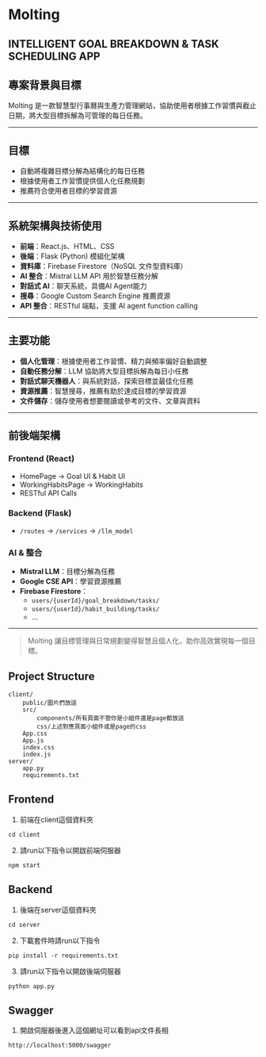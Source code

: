 # Molting

**INTELLIGENT GOAL BREAKDOWN & TASK SCHEDULING APP**
---

## 專案背景與目標

Molting 是一款智慧型行事曆與生產力管理網站，協助使用者根據工作習慣與截止日期，將大型目標拆解為可管理的每日任務。

---

## 目標

- 自動將複雜目標分解為結構化的每日任務
- 根據使用者工作習慣提供個人化任務規劃
- 推薦符合使用者目標的學習資源

---

## 系統架構與技術使用

- **前端**：React.js、HTML、CSS
- **後端**：Flask (Python) 模組化架構
- **資料庫**：Firebase Firestore（NoSQL 文件型資料庫）
- **AI 整合**：Mistral LLM API 用於智慧任務分解
- **對話式 AI**：聊天系統，具備AI Agent能力
- **搜尋**：Google Custom Search Engine 推薦資源
- **API 整合**：RESTful 端點，支援 AI agent function calling

---

## 主要功能

- **個人化管理**：根據使用者工作習慣、精力與頻率偏好自動調整
- **自動任務分解**：LLM 協助將大型目標拆解為每日小任務
- **對話式聊天機器人**：與系統對話，探索目標並最佳化任務
- **資源推薦**：智慧搜尋，推薦有助於達成目標的學習資源
- **文件儲存**：儲存使用者想要閱讀或參考的文件、文章與資料

---

## 前後端架構

### Frontend (React)
- HomePage → Goal UI & Habit UI
- WorkingHabitsPage → WorkingHabits
- RESTful API Calls

### Backend (Flask)
- `/routes` → `/services` → `/llm_model`

### AI & 整合
- **Mistral LLM**：目標分解為任務
- **Google CSE API**：學習資源推薦
- **Firebase Firestore**：
  - `users/{userId}/goal_breakdown/tasks/`
  - `users/{userId}/habit_building/tasks/`
  - ...

---

> Molting 讓目標管理與日常規劃變得智慧且個人化，助你高效實現每一個目標。

## Project Structure
```
client/
    public/圖片們放這
    src/
        components/所有頁面不管你是小組件還是page都放這
        css/上述對應頁面小組件或是page的css
    App.css
    App.js
    index.css
    index.js
server/
    app.py
    requirements.txt
```

## Frontend
1. 前端在client這個資料夾
```
cd client
```
2. 請run以下指令以開啟前端伺服器
```
npm start
```

## Backend
1. 後端在server這個資料夾
```
cd server
```
2. 下載套件時請run以下指令
```
pip install -r requirements.txt
```
3. 請run以下指令以開啟後端伺服器
```
python app.py
```

## Swagger
1. 開啟伺服器後進入這個網址可以看到api文件長相
```
http://localhost:5000/swagger
```

